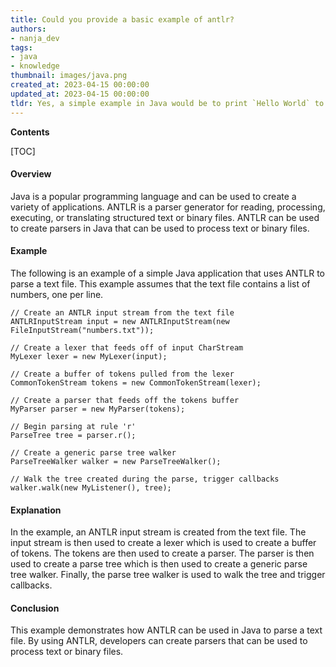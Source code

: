 ```yaml
---
title: Could you provide a basic example of antlr?
authors:
- nanja_dev
tags:
- java
- knowledge
thumbnail: images/java.png
created_at: 2023-04-15 00:00:00
updated_at: 2023-04-15 00:00:00
tldr: Yes, a simple example in Java would be to print `Hello World` to the console.
---
```


**Contents**

[TOC]

#### Overview
Java is a popular programming language and can be used to create a variety of applications. ANTLR is a parser generator for reading, processing, executing, or translating structured text or binary files. ANTLR can be used to create parsers in Java that can be used to process text or binary files.

#### Example
The following is an example of a simple Java application that uses ANTLR to parse a text file. This example assumes that the text file contains a list of numbers, one per line.

```
// Create an ANTLR input stream from the text file
ANTLRInputStream input = new ANTLRInputStream(new FileInputStream("numbers.txt"));

// Create a lexer that feeds off of input CharStream
MyLexer lexer = new MyLexer(input);

// Create a buffer of tokens pulled from the lexer
CommonTokenStream tokens = new CommonTokenStream(lexer);

// Create a parser that feeds off the tokens buffer
MyParser parser = new MyParser(tokens);

// Begin parsing at rule 'r'
ParseTree tree = parser.r();

// Create a generic parse tree walker
ParseTreeWalker walker = new ParseTreeWalker();

// Walk the tree created during the parse, trigger callbacks
walker.walk(new MyListener(), tree);
```

#### Explanation
In the example, an ANTLR input stream is created from the text file. The input stream is then used to create a lexer which is used to create a buffer of tokens. The tokens are then used to create a parser. The parser is then used to create a parse tree which is then used to create a generic parse tree walker. Finally, the parse tree walker is used to walk the tree and trigger callbacks.

#### Conclusion
This example demonstrates how ANTLR can be used in Java to parse a text file. By using ANTLR, developers can create parsers that can be used to process text or binary files.

